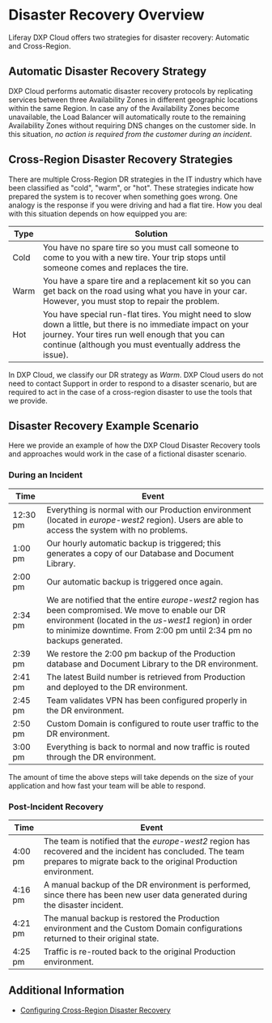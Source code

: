 # Disaster Recovery Overview

Liferay DXP Cloud offers two strategies for disaster recovery: Automatic and Cross-Region.

## Automatic Disaster Recovery Strategy

DXP Cloud performs automatic disaster recovery protocols by replicating services between three Availability Zones in different geographic locations within the same Region. In case any of the Availability Zones become unavailable, the Load Balancer will automatically route to the remaining Availability Zones without requiring DNS changes on the customer side. In this situation, *no action is required from the customer during an incident*.

## Cross-Region Disaster Recovery Strategies

There are multiple Cross-Region DR strategies in the IT industry which have been classified as "cold", "warm", or "hot". These strategies indicate how prepared the system is to recover when something goes wrong. One analogy is the response if you were driving and had a flat tire. How you deal with this situation depends on how equipped you are:

| Type | Solution |
| --- | --- |
| Cold | You have no spare tire so you must call someone to come to you with a new tire. Your trip stops until someone comes and replaces the tire. |
| Warm | You have a spare tire and a replacement kit so you can get back on the road using what you have in your car. However, you must stop to repair the problem. |
| Hot | You have special run-flat tires. You might need to slow down a little, but there is no immediate impact on your journey. Your tires run well enough that you can continue (although you must eventually address the issue). |

In DXP Cloud, we classify our DR strategy as _Warm_. DXP Cloud users do not need to contact Support in order to respond to a disaster scenario, but are required to act in the case of a cross-region disaster to use the tools that we provide.

## Disaster Recovery Example Scenario

Here we provide an example of how the DXP Cloud Disaster Recovery tools and approaches would work in the case of a fictional disaster scenario.

### During an Incident

| Time | Event |
| --- | --- |
| 12:30 pm | Everything is normal with our Production environment (located in _europe-west2_ region). Users are able to access the system with no problems. |
| 1:00 pm | Our hourly automatic backup is triggered; this generates a copy of our Database and Document Library. |
| 2:00 pm | Our automatic backup is triggered once again. |
| 2:34 pm | We are notified that the entire _europe-west2_ region has been compromised. We move to enable our DR environment (located in the _us-west1_ region) in order to minimize downtime. From 2:00 pm until 2:34 pm no backups generated. |
| 2:39 pm | We restore the 2:00 pm backup of the Production database and Document Library to the DR environment. |
| 2:41 pm | The latest Build number is retrieved from Production and deployed to the DR environment. |
| 2:45 pm | Team validates VPN has been configured properly in the DR environment. |
| 2:50 pm | Custom Domain is configured to route user traffic to the DR environment. |
| 3:00 pm | Everything is back to normal and now traffic is routed through the DR environment. |

The amount of time the above steps will take depends on the size of your application and how fast your team will be able to respond.

### Post-Incident Recovery

| Time | Event |
| --- | --- |
| 4:00 pm | The team is notified that the _europe-west2_ region has recovered and the incident has concluded. The team prepares to migrate back to the original Production environment. |
| 4:16 pm | A manual backup of the DR environment is performed, since there has been new user data generated during the disaster incident. |
| 4:21 pm | The manual backup is restored the Production environment and the Custom Domain configurations returned to their original state. |
| 4:25 pm | Traffic is re-routed back to the original Production environment. |

## Additional Information

* [Configuring Cross-Region Disaster Recovery](./configuring-cross-region-disaster-recovery.md)
